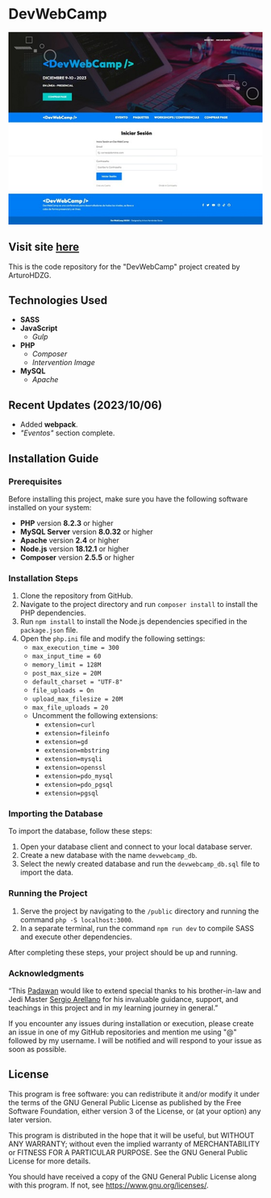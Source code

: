 # DevWebCamp

![DevWebCamp](https://github.com/ArturoHDZG/DevWebCamp/blob/main/src/img/Project-Github-Big.jpg)

## Visit site [here](https://devwebcamp.ticocasas.domcloud.io)

This is the code repository for the "DevWebCamp" project created by ArturoHDZG.

## Technologies Used

- **SASS**
- **JavaScript**
  - *Gulp*
- **PHP**
  - *Composer*
  - *Intervention Image*
- **MySQL**
  - *Apache*

## Recent Updates (2023/10/06)

- Added **webpack**.
- *"Eventos"* section complete.

## Installation Guide

### Prerequisites

Before installing this project, make sure you have the following software installed on your system:

- **PHP** version **8.2.3** or higher
- **MySQL Server** version **8.0.32** or higher
- **Apache** version **2.4** or higher
- **Node.js** version **18.12.1** or higher
- **Composer** version **2.5.5** or higher

### Installation Steps

1. Clone the repository from GitHub.
2. Navigate to the project directory and run `composer install` to install the PHP dependencies.
3. Run `npm install` to install the Node.js dependencies specified in the `package.json` file.
4. Open the `php.ini` file and modify the following settings:
    - `max_execution_time = 300`
    - `max_input_time = 60`
    - `memory_limit = 128M`
    - `post_max_size = 20M`
    - `default_charset = "UTF-8"`
    - `file_uploads = On`
    - `upload_max_filesize = 20M`
    - `max_file_uploads = 20`
    - Uncomment the following extensions:
        - `extension=curl`
        - `extension=fileinfo`
        - `extension=gd`
        - `extension=mbstring`
        - `extension=mysqli`
        - `extension=openssl`
        - `extension=pdo_mysql`
        - `extension=pdo_pgsql`
        - `extension=pgsql`

### Importing the Database

To import the database, follow these steps:

1. Open your database client and connect to your local database server.
2. Create a new database with the name `devwebcamp_db`.
3. Select the newly created database and run the `devwebcamp_db.sql` file to import the data.

### Running the Project

1. Serve the project by navigating to the `/public` directory and running the command `php -S localhost:3000`.
2. In a separate terminal, run the command `npm run dev` to compile SASS and execute other dependencies.

After completing these steps, your project should be up and running.

### Acknowledgments

“This [Padawan](https://github.com/ArturoHDZG) would like to extend special thanks to his brother-in-law and Jedi Master [Sergio Arellano](https://github.com/sarellanomx) for his invaluable guidance, support, and teachings in this project and in my learning journey in general.”

If you encounter any issues during installation or execution, please create an issue in one of my GitHub repositories and mention me using "@" followed by my username. I will be notified and will respond to your issue as soon as possible.

## License

This program is free software: you can redistribute it and/or modify it under the terms of the GNU General Public License as published by the Free Software Foundation, either version 3 of the License, or (at your option) any later version.

This program is distributed in the hope that it will be useful, but WITHOUT ANY WARRANTY; without even the implied warranty of MERCHANTABILITY or FITNESS FOR A PARTICULAR PURPOSE. See the GNU General Public License for more details.

You should have received a copy of the GNU General Public License along with this program. If not, see <https://www.gnu.org/licenses/>.

